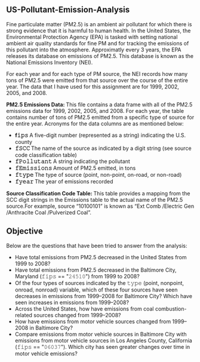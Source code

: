 ## US-Pollutant-Emission-Analysis

Fine particulate matter (PM2.5) is an ambient air pollutant for which there is strong evidence that it is harmful to human health. In the United States, the Environmental Protection Agency (EPA) is tasked with setting national ambient air quality standards for fine PM and for tracking the emissions of this pollutant into the atmosphere. Approximatly every 3 years, the EPA releases its database on emissions of PM2.5. This database is known as the National Emissions Inventory (NEI). 

For each year and for each type of PM source, the NEI records how many tons of PM2.5 were emitted from that source over the course of the entire year. The data that I have used for this assignment are for 1999, 2002, 2005, and 2008.

<b> PM2.5 Emissions Data: </b>  This file contains a data frame with all of the PM2.5 emissions data for 1999, 2002, 2005, and 2008. For each year, the table contains number of tons of PM2.5 emitted from a specific type of source for the entire year. Acronyms for the data columns are as mentioned below:

* <b> f𝚒𝚙𝚜 </b> A five-digit number (represented as a string) indicating the U.S. county
* <b> 𝚏𝚂𝙲𝙲 </b> The name of the source as indicated by a digit string (see source code classification table)
* <b> 𝚏𝙿𝚘𝚕𝚕𝚞𝚝𝚊𝚗𝚝 </b> A string indicating the pollutant
* <b> 𝚏𝙴𝚖𝚒𝚜𝚜𝚒𝚘𝚗𝚜 </b> Amount of PM2.5 emitted, in tons
* <b> 𝚏𝚝𝚢𝚙𝚎 </b> The type of source (point, non-point, on-road, or non-road)
* <b> 𝚏𝚢𝚎𝚊𝚛 </b> The year of emissions recorded


<b> Source Classification Code Table: </b> This table provides a mapping from the SCC digit strings in the Emissions table to the actual name of the PM2.5 source.For example, source “10100101” is known as “Ext Comb /Electric Gen /Anthracite Coal /Pulverized Coal”.

## Objective

Below are the questions that have been tried to answer from the analysis:

- Have total emissions from PM2.5 decreased in the United States from 1999 to 2008? 
- Have total emissions from PM2.5 decreased in the Baltimore City, Maryland (𝚏𝚒𝚙𝚜 == "𝟸𝟺𝟻𝟷𝟶") from 1999 to 2008?
- Of the four types of sources indicated by the 𝚝𝚢𝚙𝚎 (point, nonpoint, onroad, nonroad) variable, which of these four sources have seen decreases in emissions from 1999–2008 for Baltimore City? Which have seen increases in emissions from 1999–2008? 
- Across the United States, how have emissions from coal combustion-related sources changed from 1999–2008?
- How have emissions from motor vehicle sources changed from 1999–2008 in Baltimore City?
- Compare emissions from motor vehicle sources in Baltimore City with emissions from motor vehicle sources in Los Angeles County, California (𝚏𝚒𝚙𝚜 == "𝟶𝟼𝟶𝟹𝟽"). Which city has seen greater changes over time in motor vehicle emissions?
